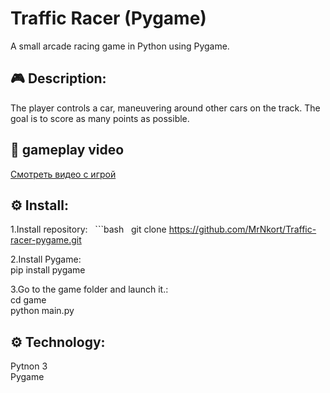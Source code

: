 # Traffic Racer (Pygame)

A small arcade racing game in Python using Pygame.

## 🎮 Description:

The player controls a car, maneuvering around other cars on the track. The goal is to score as many points as possible.

## 🎥 gameplay video

[Смотреть видео с игрой](gameplay.mp4)

## ⚙️ Install:

1.Install repository:
   ```bash
   git clone https://github.com/MrNkort/Traffic-racer-pygame.git

2.Install Pygame:\
pip install pygame

3.Go to the game folder and launch it.:\
cd game \
python main.py

## ⚙️ Technology:
Pytnon 3 \
Pygame
